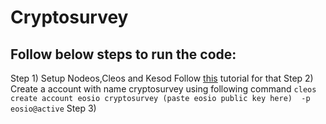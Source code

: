 # Cryptosurvey

## Follow below steps to run the code:

Step 1) Setup Nodeos,Cleos and Kesod
        Follow [this](https://developers.eos.io/welcome/latest/getting-started-guide/local-development-environment/index) tutorial for that
Step 2) Create a account with name cryptosurvey using following command
        `cleos create account eosio cryptosurvey (paste eosio public key here)  -p eosio@active`
Step 3) 
        
